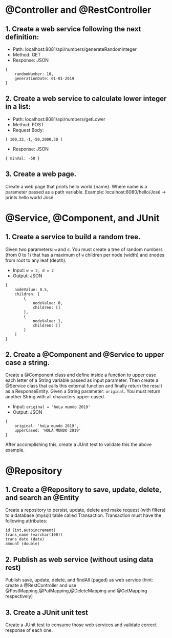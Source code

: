 # @Controller and @RestController

## 1. Create a web service following the next definition:

*	Path: localhost:8081/api/numbers/generateRandomInteger
*	Method: GET
*	Response: JSON
```
{
	randomNumber: 10,
	generationDate: 01-01-2019
}
```
	
## 2. Create a web service to calculate lower integer in a list:

*	Path: localhost:8081/api/numbers/getLower
*	Method: POST
*	Request Body:
```
[ 100,22,-1,-50,2000,30 ]
```


*	Response: JSON
```
{ minVal: -50 }
```

## 3. Create a web page.
Create a web page that prints hello world {name}. Where name is a parameter passed as a path variable. Example: localhost:8080/hello/José -> prints hello world José.

# @Service, @Component, and JUnit

## 1. Create a service to build a random tree.
Given two parameters: `w` and `d`. You must create a tree of random numbers (from 0 to 1) that has a maximum of `w` children per node (width) and `d`nodes from root to any leaf (depth).
*	Input: `w = 2, d = 2`
*	Output: JSON
```
{
	nodeValue: 0.5,
	children: [
		{
			nodeValue: 0,
			children: []
		},
		{	
			nodeValue: 1,
			children: []
		}
	]
}
```  



## 2. Create a @Component and @Service to upper case a string.
Create a @Component class and define inside a function to upper case each letter of a String variable passed as input parameter. Then create a @Service class that calls this external function and finally return the result as a ResponseEntity.
Given a String parameter: `original`. You must return another String with all characters upper-cased.
*	Input: `original = 'hoLa mundo 2019'`
*	Output: JSON
```
{
	original: 'hoLa mundo 2019',
	upperCased: 'HOLA MUNDO 2019'
}
```  
After accomplishing this, create a JUnit test to validate this the above example.

# @Repository

## 1. Create a @Repository to save, update, delete, and search an @Entity
Create a repository to persist, update, delete and make request (with filters) to a database (mysql) table called Transaction.
Transaction must have the following attributes: 
```
id (int,autoincrement)
trans_name (varchar(100))
trans_date (date)
amount (double)
```
## 2. Publish as web service (without using data rest)
Publish save, update, delete, and findAll (paged) as web service (hint: create a @RestController and use @PostMapping,@PutMapping,@DeleteMapping and @GetMapping respectively)

## 3. Create a JUnit unit test
Create a JUnit test to consume those web services and validate correct response of each one.
	
